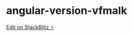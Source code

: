 # angular-version-vfmalk

[Edit on StackBlitz ⚡️](https://stackblitz.com/edit/angular-version-vfmalk)